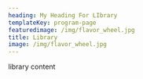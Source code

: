 ```yaml
---
heading: My Heading For LIbrary
templateKey: program-page
featuredimage: /img/flavor_wheel.jpg
title: Library
image: /img/flavor_wheel.jpg
---
```

library content
